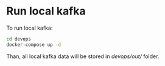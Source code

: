 # Run local kafka

To run local kafka:

```bash
cd devops
docker-compose up -d
```

Than, all local kafka data will be stored in *devops/out/* folder.